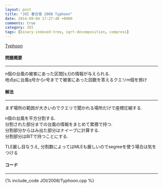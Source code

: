 ```yaml
---
layout: post
title: "JOI 春合宿 2008 Typhoon"
date: 2014-09-04 17:27:48 +0900
comments: true
category: JOI
tags: [binary-indexed-tree, sqrt-decomposition, compress]
---
```


[Typhoon](http://joisc2008.contest.atcoder.jp/tasks/joisc2008_typhoon)

#### 問題概要

****

n個の台風の被害にあった区間\[s,t\]の情報が与えられる.  
地点pに台風q号からr号までで被害にあった回数を答えるクエリm個を捌け

#### 解法

****

まず場所の範囲が大きいのでクエリで聞かれる場所だけで座標圧縮する.  
  
n個の台風を平方分割する.  
分割された部分までの台風の情報をまとめて累積で持つ.  
分割部分からはみ出た部分はナイーブに計算する.  
分割部分はBITで持つことにする.  
  
TLE厳し目なうえ, 分割数によってはMLEも厳しいのでsegreeを使う場合は気をつける  


#### コード

****

{% include_code JOI/2008/Typhoon.cpp %}

